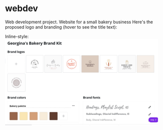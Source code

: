# webdev
Web development project. Website for a small bakery business
Here's the proposed logo and branding (hover to see the title text):

Inline-style: 
![alt text](https://raw.githubusercontent.com/nci-softdev-2021/webdev/main/brand-kit.jpg "Georgina's Kitchen Website Branding and Logo")


